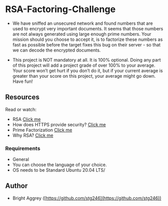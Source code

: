 # RSA-Factoring-Challenge
* We have sniffed an unsecured network and found numbers that are used to encrypt very important documents. It seems that those numbers are not always generated using large enough prime numbers. Your mission should you choose to accept it, is to factorize these numbers as fast as possible before the target fixes this bug on their server - so that we can decode the encrypted documents.

* This project is NOT mandatory at all. It is 100% optional. Doing any part of this project will add a project grade of over 100% to your average. Your score won’t get hurt if you don’t do it, but if your current average is greater than your score on this project, your average might go down. Have fun!

## Resources
Read or watch:

* RSA <a href="https://jaredatandi.hashnode.dev/rsa-factoring">Click me</a>
* How does HTTPS provide security? <a href="https://stackoverflow.com/questions/3968095/how-does-https-provide-security">Click me</a>
* Prime Factorization <a href="https://privacycanada.net/mathematics/prime-factorization">Click me</a>
* Why RSA? <a href="https://en.wikipedia.org/wiki/RSA_(cryptosystem%29">Click me</a>

### Requirements
* General
* You can choose the language of your choice.
* OS needs to be Standard Ubuntu 20.04 LTS/

## Author
* Bright Aggrey ([https://github.com/stg246](https://github.com/stg246))
